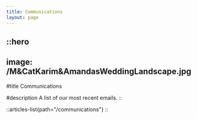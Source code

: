 ```yaml
---
title: Communications
layout: page
---
```


::hero
---
image: /M&CatKarim&AmandasWeddingLandscape.jpg
---
#title
Communications

#description
A list of our most recent emails.
::

::articles-list{path="/communications"}
::

